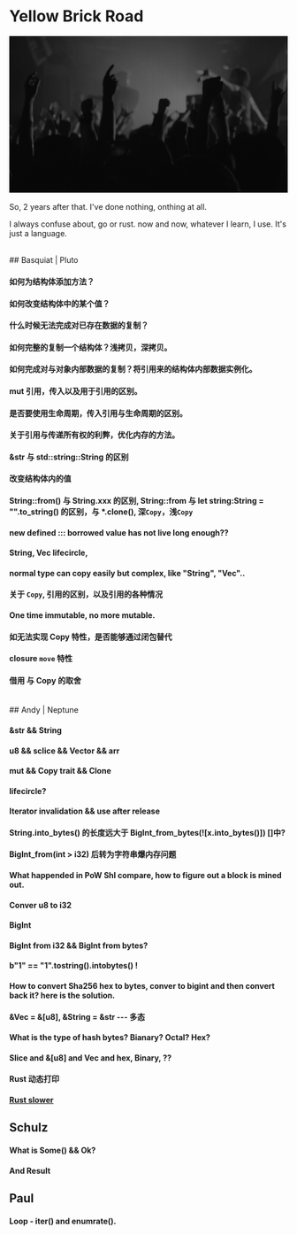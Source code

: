 # Yellow Brick Road

![hero](./assets/hero-bg.jpg)

So, 2 years after that. I've done nothing, onthing at all.

I always confuse about, go or rust. now and now, whatever I learn, I use. It's just a language.

<br>
## Basquiat | Pluto
<br>

#### 如何为结构体添加方法？

#### 如何改变结构体中的某个值？

#### 什么时候无法完成对已存在数据的复制？

#### 如何完整的复制一个结构体？浅拷贝，深拷贝。

#### 如何完成对与对象内部数据的复制？将引用来的结构体内部数据实例化。

#### mut 引用，传入以及用于引用的区别。

#### 是否要使用生命周期，传入引用与生命周期的区别。

#### 关于引用与传递所有权的利弊，优化内存的方法。

#### &str 与 std::string::String 的区别

#### 改变结构体内的值

#### String::from() 与 String.xxx 的区别, String::from 与 let string:String = "".to_string() 的区别，与 *.clone(), 深`Copy`，浅`Copy`

#### new defined ::: borrowed value has not live long enough??

#### String, Vec lifecircle, 

#### normal type can copy easily but complex, like "String", "Vec"..

#### 关于 `Copy`, 引用的区别，以及引用的各种情况

#### One time immutable, no more mutable.

#### 如无法实现 Copy 特性，是否能够通过闭包替代

#### closure `move` 特性

#### 借用 与 Copy 的取舍

<br>
## Andy | Neptune
<br>

#### &str && String

#### u8 && sclice && Vector && arr 

#### mut && Copy trait && Clone

#### lifecircle?

#### Iterator invalidation && use after release

#### String.into_bytes() 的长度远大于 BigInt_from_bytes(![x.into_bytes()]) []中?

#### BigInt_from(int > i32) 后转为字符串爆内存问题

#### What happended in PoW Shl compare, how to figure out a block is mined out.

#### Conver u8 to i32

#### BigInt

#### BigInt from i32 && BigInt from bytes?

#### b"1" == "1".tostring().intobytes() !

#### How to convert Sha256 hex to bytes, conver to bigint and then convert back it? here is the solution.

#### &Vec<u8> = &[u8], &String = &str --- 多态

#### What is the type of hash bytes? Bianary? Octal? Hex?

#### Slice and &[u8] and Vec<u8> and hex, Binary, ??

#### Rust 动态打印

#### [Rust slower](1)

## Schulz

#### What is Some() && Ok?

#### And Result

## Paul

#### Loop - iter() and enumrate().

[1]:https://www.reddit.com/r/rust/comments/7w3v77/why_is_my_rust_code_100x_slower_than_python/
